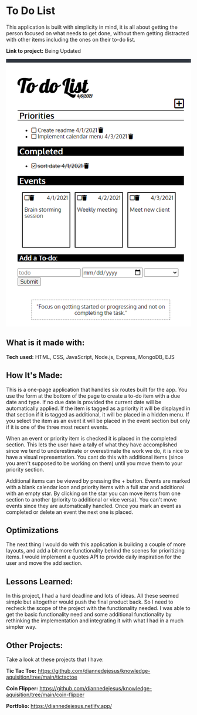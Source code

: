 # To Do List
This application is built with simplicity in mind, it is all about getting the person focused on what needs to get done, without them getting distracted with other items including the ones on their to-do list.

**Link to project:** Being Updated

![alt tag](https://github.com/diannedejesus/100devs_todo/blob/main/todoapp.PNG)

## What is it made with: 

**Tech used:** HTML, CSS, JavaScript, Node.js, Express, MongoDB, EJS

## How It's Made:

This is a one-page application that handles six routes built for the app. You use the form at the bottom of the page to create a to-do item with a due date and type. If no due date is provided the current date will be automatically applied. If the item is tagged as a priority it will be displayed in that section if it is tagged as additional, it will be placed in a hidden menu. If you select the item as an event it will be placed in the event section but only if it is one of the three most recent events.

When an event or priority item is checked it is placed in the completed section. This lets the user have a tally of what they have accomplished since we tend to underestimate or overestimate the work we do, it is nice to have a visual representation. You cant do this with additional items (since you aren't supposed to be working on them) until you move them to your priority section.

Additional items can be viewed by pressing the + button. Events are marked with a blank calendar icon and priority items with a full star and additional with an empty star. By clicking on the star you can move items from one section to another (priority to additional or vice versa). You can't move events since they are automatically handled. Once you mark an event as completed or delete an event the next one is placed.

<!-- ## What problem is this software addressing? Who will be using it? 
In a world dedicated to productivity, the amount of thing you need and/or want to get done in a day can feel over whelming. Even if the tasks are acheivable. Have a way to focus and have a history of your accountablity can help put things in purspective. That is what the this app is for. Helping people who need to get things done but find it hard to get going and keep going.

Things to change
Reformat the program to MVC, possibly to switch to react to allow a more customizable UI. Rework the interfase to assure concentration.
-->

## Optimizations

The next thing I would do with this application is building a couple of more layouts, and add a bit more functionality behind the scenes for prioritizing items. I would implement a quotes API to provide daily inspiration for the user and move the add section.

## Lessons Learned:

In this project, I had a hard deadline and lots of ideas. All these seemed simple but altogether would push the final product back. So I need to recheck the scope of the project with the functionality needed. I was able to get the basic functionality need and some additional functionality by rethinking the implementation and integrating it with what I had in a much simpler way.

## Other Projects:
Take a look at these projects that I have:

**Tic Tac Toe:** https://github.com/diannedejesus/knowledge-aquisition/tree/main/tictactoe

**Coin Flipper:** https://github.com/diannedejesus/knowledge-aquisition/tree/main/coin-flipper

**Portfolio:** https://diannedejesus.netlify.app/
